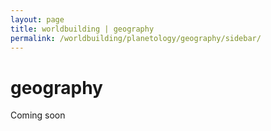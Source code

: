 ```yaml
---
layout: page
title: worldbuilding | geography
permalink: /worldbuilding/planetology/geography/sidebar/
---
```


# geography

Coming soon
